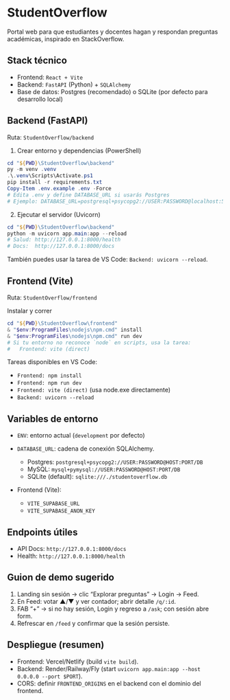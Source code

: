# StudentOverflow
Portal web para que estudiantes y docentes hagan y respondan preguntas académicas, inspirado en StackOverflow.

## Stack técnico
- Frontend: `React + Vite`
- Backend: `FastAPI` (Python) + `SQLAlchemy`
- Base de datos: Postgres (recomendado) o SQLite (por defecto para desarrollo local)

## Backend (FastAPI)
Ruta: `StudentOverflow/backend`

1) Crear entorno y dependencias (PowerShell)
```powershell
cd "${PWD}\StudentOverflow\backend"
py -m venv .venv
.\.venv\Scripts\Activate.ps1
pip install -r requirements.txt
Copy-Item .env.example .env -Force
# Edita .env y define DATABASE_URL si usarás Postgres
# Ejemplo: DATABASE_URL=postgresql+psycopg2://USER:PASSWORD@localhost:5432/studentoverflow
```

2) Ejecutar el servidor (Uvicorn)
```powershell
cd "${PWD}\StudentOverflow\backend"
python -m uvicorn app.main:app --reload
# Salud: http://127.0.0.1:8000/health
# Docs:  http://127.0.0.1:8000/docs
```

También puedes usar la tarea de VS Code: `Backend: uvicorn --reload`.

## Frontend (Vite)
Ruta: `StudentOverflow/frontend`

Instalar y correr
```powershell
cd "${PWD}\StudentOverflow\frontend"
& "$env:ProgramFiles\nodejs\npm.cmd" install
& "$env:ProgramFiles\nodejs\npm.cmd" run dev
# Si tu entorno no reconoce `node` en scripts, usa la tarea:
#   Frontend: vite (direct)
```

Tareas disponibles en VS Code:
- `Frontend: npm install`
- `Frontend: npm run dev`
- `Frontend: vite (direct)` (usa node.exe directamente)
- `Backend: uvicorn --reload`

## Variables de entorno
- `ENV`: entorno actual (`development` por defecto)
- `DATABASE_URL`: cadena de conexión SQLAlchemy.
	- Postgres: `postgresql+psycopg2://USER:PASSWORD@HOST:PORT/DB`
	- MySQL: `mysql+pymysql://USER:PASSWORD@HOST:PORT/DB`
	- SQLite (default): `sqlite:///./studentoverflow.db`

- Frontend (Vite):
	- `VITE_SUPABASE_URL`
	- `VITE_SUPABASE_ANON_KEY`

## Endpoints útiles
- API Docs: `http://127.0.0.1:8000/docs`
- Health: `http://127.0.0.1:8000/health`

## Guion de demo sugerido
1) Landing sin sesión → clic “Explorar preguntas” → Login → Feed.
2) En Feed: votar ▲/▼ y ver contador; abrir detalle `/q/:id`.
3) FAB “+” → si no hay sesión, Login y regreso a `/ask`; con sesión abre form.
4) Refrescar en `/feed` y confirmar que la sesión persiste.

## Despliegue (resumen)
- Frontend: Vercel/Netlify (build `vite build`).
- Backend: Render/Railway/Fly (start `uvicorn app.main:app --host 0.0.0.0 --port $PORT`).
- CORS: definir `FRONTEND_ORIGINS` en el backend con el dominio del frontend.


